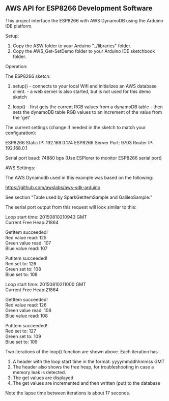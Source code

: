 <h2><strong>AWS API for ESP8266 Development Software</strong></h2>

This project interface the ESP8266 with AWS DynamoDB using the Arduino IDE platform.

Setup:

1. Copy the ASW folder to your Arduino "../libraries" folder.
2. Copy the AWS_Get-SetDemo folder to your Arduino IDE sketchbook folder.

Operation:

The ESP8266 sketch:
1. setup() - connects to your local Wifi and initializes an AWS database client.
           - a web server is also started, but is not used for this demo sketch
           
2. loop()  - first gets the current RGB values from a dynamoDB table
           - then sets the dynamoDB table RGB values to an increment of the value from the 'get'

The current settings (change if needed in the sketch to match your configuration):

ESP8266 Static IP: 192.168.0.174
ESP8266 Server Port: 9703
Router IP: 192.168.0.1

Serial port baud: 74880 bps (Use ESPlorer to monitor ESP8266 serial port)

AWS Settings:

The AWS Dynamodb used in this example was based on the following:

https://github.com/awslabs/aws-sdk-arduino

See section "Table used by SparkGetItemSample and GalileoSample:"


The serial port output from this request will look similar to this:

Loop start time:  20150810210943 GMT<br>
Current Free Heap:21864

GetItem succeeded!<br>
Red value read:   125<br>
Green value read: 107<br>
Blue value read:  107<br>


PutItem succeeded!<br>
Red set to:       126<br>
Green set to:     108<br>
Blue set to:      108<br>

Loop start time:  20150810211000 GMT<br>
Current Free Heap:21864

GetItem succeeded!<br>
Red value read:   126<br>
Green value read: 108<br>
Blue value read:  108<br>


PutItem succeeded!<br>
Red set to:       127<br>
Green set to:     109<br>
Blue set to:      109<br>

Two iterations of the loop() function are shown above. Each iteration has-

1. A header with the loop start time in the format: yyyymmddhhmmss GMT
2. The header also shows the free heap, for troubleshooting in case a memory leak is detected.
3. The get values are displayed
4. The get values are incremented and then written (put) to the database

Note the lapse time between iterations is about 17 seconds.
